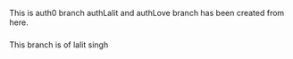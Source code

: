This is auth0 branch
authLalit and authLove branch has been created from here.
###
This branch is of lalit singh